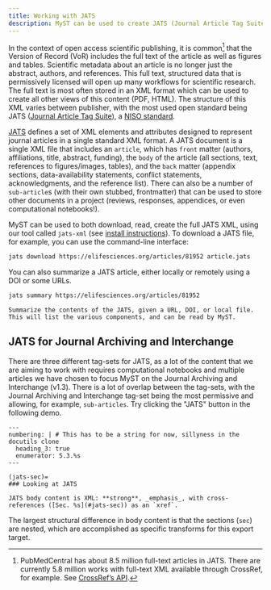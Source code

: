 ```yaml
---
title: Working with JATS
description: MyST can be used to create JATS (Journal Article Tag Suite), a NISO standard that is widely used in scientific publishing.
---
```


In the context of open access scientific publishing, it is common[^openaccessjats] that the Version of Record (VoR) includes the full text of the article as well as figures and tables. Scientific metadata about an article is no longer just the abstract, authors, and references. This full text, structured data that is permissively licensed will open up many workflows for scientific research. The full text is most often stored in an XML format which can be used to create all other views of this content (PDF, HTML). The structure of this XML varies between publisher, with the most used open standard being JATS ([Journal Article Tag Suite](https://jats.nlm.nih.gov/)), a [NISO standard](https://www.niso.org/standards-committees/jats).

[^openaccessjats]: PubMedCentral has about 8.5 million full-text articles in JATS. There are currently 5.8 million works with full-text XML available through CrossRef, for example. See [CrossRef’s API](https://api.crossref.org/works?filter=full-text.type:application/xml,full-text.application:text-mining&facet=publisher-name:*&rows=0).

[JATS](https://jats.nlm.nih.gov) defines a set of XML elements and attributes designed to represent journal articles in a single standard XML format. A JATS document is a single XML file that includes an `article`, which has `front` matter (authors, affiliations, title, abstract, funding), the `body` of the article (all sections, text, references to figures/images, tables), and the `back` matter (appendix sections, data-availability statements, conflict statements, acknowledgments, and the reference list). There can also be a number of `sub-article`s (with their own stubbed, frontmatter) that can be used to store other documents in a project (reviews, responses, appendices, or even computational notebooks!).

MyST can be used to both download, read, create the full JATS XML, using our tool called `jats-xml` (see [install instructions](https://www.npmjs.com/package/jats-xml)). To download a JATS file, for example, you can use the command-line interface:

```bash
jats download https://elifesciences.org/articles/81952 article.jats
```

You can also summarize a JATS article, either locally or remotely using a DOI or some URLs.

```bash
jats summary https://elifesciences.org/articles/81952
```

```{figure} images/jats-output.png
Summarize the contents of the JATS, given a URL, DOI, or local file. This will list the various components, and can be read by MyST.
```

## JATS for Journal Archiving and Interchange

There are three different tag-sets for JATS, as a lot of the content that we are aiming to work with requires computational notebooks and multiple articles we have chosen to focus MyST on the Journal Archiving and Interchange (v1.3). There is a lot of overlap between the tag-sets, with the Journal Archiving and Interchange tag-set being the most permissive and allowing, for example, `sub-articles`. Try clicking the "JATS" button in the following demo.

```{myst}
---
numbering: | # This has to be a string for now, sillyness in the docutils clone
  heading_3: true
  enumerator: 5.3.%s
---

(jats-sec)=
### Looking at JATS

JATS body content is XML: **strong**, _emphasis_, with cross-references ([Sec. %s](#jats-sec)) as an `xref`.
```

The largest structural difference in body content is that the sections (`sec`) are nested, which are accomplished as specific transforms for this export target.
